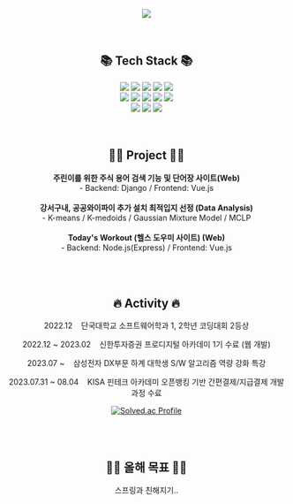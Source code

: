 <!--
**kjungw1025/kjungw1025** is a ✨ _special_ ✨ repository because its `README.md` (this file) appears on your GitHub profile.

Here are some ideas to get you started:

- 🔭 I’m currently working on ...
- 🌱 I’m currently learning ...
- 👯 I’m looking to collaborate on ...
- 🤔 I’m looking for help with ...
- 💬 Ask me about ...
- 📫 How to reach me: ...
- 😄 Pronouns: ...
- ⚡ Fun fact: ...
-->
<div align=center>
	<img src="https://capsule-render.vercel.app/api?type=waving&color=auto&height=200&section=header&text=JungWoo%20Github!&fontSize=60" />	
</div>
  
<br>
<br>

<div align="center">
  <h2>📚 Tech Stack 📚</h2>
  <img src="https://img.shields.io/badge/C-A8B9CC?style=for-the-badge&logo=C&logoColor=white"/>
  <img src="https://img.shields.io/badge/C++-00599C?style=for-the-badge&logo=C%2B%2B&logoColor=white"/>
  <img src="https://img.shields.io/badge/javascript-F7DF1E?style=for-the-badge&logo=javascript&logoColor=black"/>
	<img src="https://img.shields.io/badge/Java-007396?style=for-the-badge&logo=Conda-Forge&logoColor=white"/>
  <img src="https://img.shields.io/badge/Python-3776AB?style=for-the-badge&logo=Python&logoColor=white"/></br>
  <img src="https://img.shields.io/badge/mysql-4479A1?style=for-the-badge&logo=mysql&logoColor=white">
  <img src="https://img.shields.io/badge/MongoDB-47A248?style=for-the-badge&logo=MongoDB&logoColor=white"/>
  <img src="https://img.shields.io/badge/django-092E20?style=for-the-badge&logo=django&logoColor=white"/>
  <img src="https://img.shields.io/badge/Express-000000?style=for-the-badge&logo=Express&logoColor=white"/>
  <img src="https://img.shields.io/badge/Vue.js-4FC08D?style=for-the-badge&logo=Vue.js&logoColor=white"/></br>
  <img src="https://img.shields.io/badge/Amazon AWS-232F3E?style=for-the-badge&logo=amazonaws&logoColor=white"/>
  <img src="https://img.shields.io/badge/linux-FCC624?style=for-the-badge&logo=linux&logoColor=black"/>
  	<img src="https://img.shields.io/badge/NGINX-009639?style=for-the-badge&logo=NGINX&logoColor=white" />
</div>

<br>
<br>

<div align="center">
  <h2>👨‍🏫 Project 👨‍🏫</h2>
  <b>주린이를 위한 주식 용어 검색 기능 및 단어장 사이트(Web)</b></br>
  - Backend: Django / Frontend: Vue.js</br></br>
  <b>강서구내, 공공와이파이 추가 설치 최적입지 선정 (Data Analysis)</b><br>
  - K-means / K-medoids / Gaussian Mixture Model / MCLP</br></br>
  <b>Today's Workout (헬스 도우미 사이트) (Web)</b></br>
  - Backend: Node.js(Express) / Frontend: Vue.js</br></br>
</div>

<br>
<br>

<div align="center">
  <h2>🔥 Activity 🔥</h2>
  
  2022.12&nbsp;&nbsp;&nbsp;&nbsp;단국대학교 소프트웨어학과 1, 2학년 코딩대회 2등상

  2022.12 ~ 2023.02&nbsp;&nbsp;&nbsp;&nbsp;신한투자증권 프로디지털 아카데미 1기 수료 (웹 개발)
  
  2023.07 ~&nbsp;&nbsp;&nbsp;&nbsp;삼성전자 DX부문 하계 대학생 S/W 알고리즘 역량 강화 특강

  2023.07.31 ~ 08.04&nbsp;&nbsp;&nbsp;&nbsp;KISA 핀테크 아카데미 오픈뱅킹 기반 간편결제/지급결제 개발과정 수료
  
  [![Solved.ac Profile](http://mazassumnida.wtf/api/v2/generate_badge?boj=rlawjddn4706)](https://solved.ac/rlawjddn4706/)
</div>

<br>
<br>

<div align="center">
  <h2>👨‍💻 올해 목표 👨‍💻</h2>
	스프링과 친해지기..
</div>
